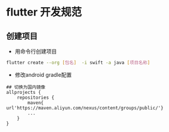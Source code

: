 # flutter 开发规范

## 创建项目
- 用命令行创建项目
```bash
flutter create --org [包名]  -i swift -a java [项目名称]
```

- 修改android gradle配置
```text
## 切换为国内镜像
allprojects {
    repositories {
        maven{ url'https://maven.aliyun.com/nexus/content/groups/public/'} 
        ...
    }
}
```
